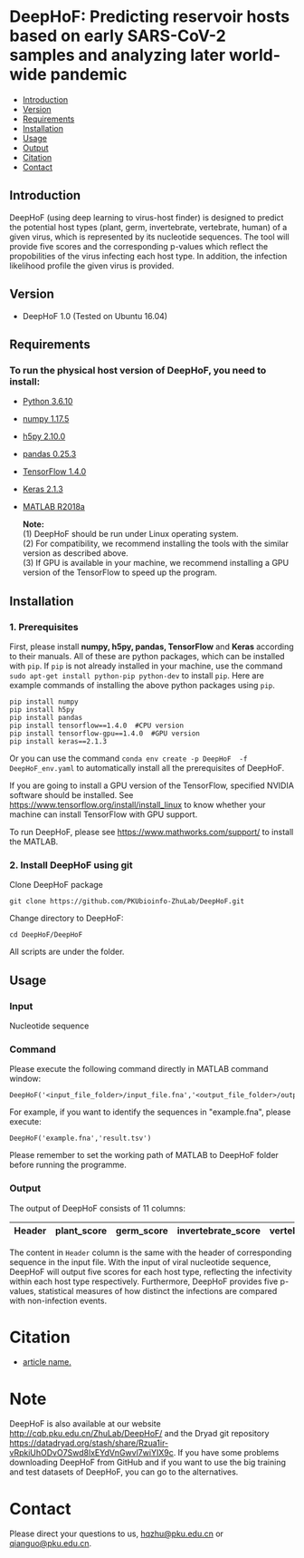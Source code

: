 # DeepHoF: Predicting reservoir hosts based on early SARS-CoV-2 samples and analyzing later world-wide pandemic

* [Introduction](#introduction)
* [Version](#version)
* [Requirements](#requirements)
* [Installation](#installation)
* [Usage](#usage)
* [Output](#output)
* [Citation](#citation)
* [Contact](#contact)
    

## Introduction

DeepHoF (using deep learning to virus-host finder) is designed to predict the potential host types (plant, germ, invertebrate, vertebrate, human) of a given virus, which is represented by its nucleotide sequences. The tool will provide five scores and the corresponding p-values which reflect the propobilities of the virus infecting each host type. In addition, the infection likelihood profile the given virus is provided.

## Version
+ DeepHoF 1.0 (Tested on Ubuntu 16.04)

## Requirements
### To run the physical host version of DeepHoF, you need to install:
+ [Python 3.6.10](https://www.python.org/)
+ [numpy 1.17.5](http://www.numpy.org/)
+ [h5py 2.10.0](http://www.h5py.org/)
+ [pandas 0.25.3](https://pandas.pydata.org/)
+ [TensorFlow 1.4.0](https://www.tensorflow.org/)
+ [Keras 2.1.3](https://keras.io/)
+ [MATLAB R2018a](https://www.mathworks.com/products/matlab.html)

  **Note:**  
(1) DeepHoF should be run under Linux operating system.  
(2) For compatibility, we recommend installing the tools with the similar version as described above.  
(3) If GPU is available in your machine, we recommend installing a GPU version of the TensorFlow to speed up the program.  


## Installation

### 1. Prerequisites
  
  First, please install **numpy, h5py, pandas, TensorFlow** and **Keras** according to their manuals. All of these are python packages, which can be installed with ``pip``. If ``pip`` is not already installed in your machine, use the command ``sudo apt-get install python-pip python-dev`` to install ``pip``. Here are example commands of installing the above python packages using ``pip``.
    
    pip install numpy
    pip install h5py
    pip install pandas
    pip install tensorflow==1.4.0  #CPU version
    pip install tensorflow-gpu==1.4.0  #GPU version
    pip install keras==2.1.3

  Or you can use the command ``conda env create -p DeepHoF  -f DeepHoF_env.yaml`` to automatically install all the prerequisites of DeepHoF.
    
  If you are going to install a GPU version of the TensorFlow, specified NVIDIA software should be installed. See https://www.tensorflow.org/install/install_linux to know whether your machine can install TensorFlow with GPU support.  

    
  To run DeepHoF, please  see https://www.mathworks.com/support/ to install the MATLAB.  
  
### 2. Install DeepHoF using git
  
  Clone DeepHoF package
  
    git clone https://github.com/PKUbioinfo-ZhuLab/DeepHoF.git
    
  Change directory to DeepHoF:
  
    cd DeepHoF/DeepHoF
    
  All scripts are under the folder.
  

## Usage

### Input

  Nucleotide sequence
  
### Command

  Please execute the following command directly in MATLAB command window:
  
    DeepHoF('<input_file_folder>/input_file.fna','<output_file_folder>/output_file.tsv')
    
  For example, if you want to identify the sequences in "example.fna", please execute:
  
    DeepHoF('example.fna','result.tsv')
    
  Please remember to set the working path of MATLAB to DeepHoF folder before running the programme.
  
### Output

The output of DeepHoF consists of 11 columns:

Header | plant_score | germ_score | invertebrate_score | vertebrate_score | human_score | plant_pvalue | germ_pvalue | invertebrate_pvalue | vertebrate_pvalue | human_pvalue |
------ | ----------- | ---------- | ------------------ | ---------------- | ----------- | ------------ | ----------- | ------------------- | ----------------- | ------------ |

The content in `Header` column is the same with the header of corresponding sequence in the input file. With the input of viral nucleotide sequence, DeepHoF will output five scores for each host type, reflecting the infectivity within each host type respectively. Furthermore, DeepHoF provides five p-values, statistical measures of how distinct the infections are compared with non-infection events.



# Citation
+ [article name.](link)


# Note
DeepHoF is also available at our website http://cqb.pku.edu.cn/ZhuLab/DeepHoF/ and the Dryad git repository https://datadryad.org/stash/share/Rzua1ir-vRpkiUhODvO7Swd8lxEYdVnGwvl7wiYIX9c. If you have some problems downloading DeepHoF from GitHub and if you want to use the big training and test datasets of DeepHoF, you can go to the alternatives. 


# Contact
Please direct your questions to us, hqzhu@pku.edu.cn or qianguo@pku.edu.cn.


